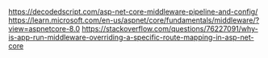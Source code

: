 https://decodedscript.com/asp-net-core-middleware-pipeline-and-config/
https://learn.microsoft.com/en-us/aspnet/core/fundamentals/middleware/?view=aspnetcore-8.0
https://stackoverflow.com/questions/76227091/why-is-app-run-middleware-overriding-a-specific-route-mapping-in-asp-net-core
